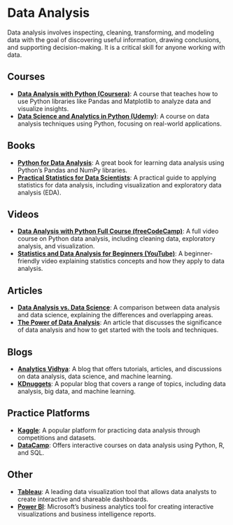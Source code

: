 # Data Analysis
Data analysis involves inspecting, cleaning, transforming, and modeling data with the goal of discovering useful information, drawing conclusions, and supporting decision-making. It is a critical skill for anyone working with data.

## Courses
- **[Data Analysis with Python (Coursera)](https://www.coursera.org/learn/data-analysis-with-python)**: A course that teaches how to use Python libraries like Pandas and Matplotlib to analyze data and visualize insights.
- **[Data Science and Analytics in Python (Udemy)](https://www.udemy.com/course/data-analysis-with-python/)**: A course on data analysis techniques using Python, focusing on real-world applications.

## Books
- **[Python for Data Analysis](https://www.oreilly.com/library/view/python-for-data/9781491957660/)**: A great book for learning data analysis using Python’s Pandas and NumPy libraries.
- **[Practical Statistics for Data Scientists](https://www.amazon.com/Practical-Statistics-Data-Scientists-Exploratory/dp/1491952961)**: A practical guide to applying statistics for data analysis, including visualization and exploratory data analysis (EDA).

## Videos
- **[Data Analysis with Python Full Course (freeCodeCamp)](https://www.youtube.com/watch?v=r-uOLxNrNk8)**: A full video course on Python data analysis, including cleaning data, exploratory analysis, and visualization.
- **[Statistics and Data Analysis for Beginners (YouTube)](https://www.youtube.com/watch?v=5jRfvJ8dyT8)**: A beginner-friendly video explaining statistics concepts and how they apply to data analysis.

## Articles
- **[Data Analysis vs. Data Science](https://www.geeksforgeeks.org/difference-between-data-analysis-and-data-science/)**: A comparison between data analysis and data science, explaining the differences and overlapping areas.
- **[The Power of Data Analysis](https://www.analyticsvidhya.com/blog/2017/06/comprehensive-guide-for-data-analysis/)**: An article that discusses the significance of data analysis and how to get started with the tools and techniques.

## Blogs
- **[Analytics Vidhya](https://www.analyticsvidhya.com/)**: A blog that offers tutorials, articles, and discussions on data analysis, data science, and machine learning.
- **[KDnuggets](https://www.kdnuggets.com/)**: A popular blog that covers a range of topics, including data analysis, big data, and machine learning.

## Practice Platforms
- **[Kaggle](https://www.kaggle.com/)**: A popular platform for practicing data analysis through competitions and datasets.
- **[DataCamp](https://www.datacamp.com/)**: Offers interactive courses on data analysis using Python, R, and SQL.

## Other
- **[Tableau](https://www.tableau.com/)**: A leading data visualization tool that allows data analysts to create interactive and shareable dashboards.
- **[Power BI](https://powerbi.microsoft.com/)**: Microsoft’s business analytics tool for creating interactive visualizations and business intelligence reports.
